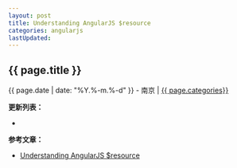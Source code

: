 ```yaml
---
layout: post
title: Understanding AngularJS $resource
categories: angularjs
lastUpdated:
---
```


## {{ page.title }}

{{ page.date | date: "%Y.%-m.%-d" }} - 南京 | <a href="/archive#{{ page.categories }}">{{ page.categories}}</a>



**更新列表：**

*



**参考文章：**

* [Understanding AngularJS $resource][1]


[1]: https://www.sitepoint.com/premium/books/angularjs-novice-to-ninja/preview/understanding-angularjs-resource-e0638c0
